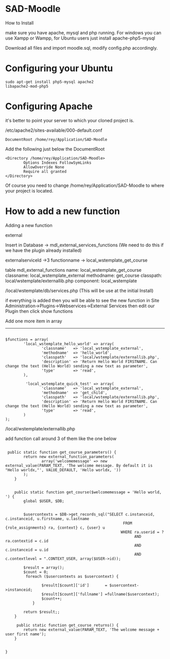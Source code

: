 SAD-Moodle
==========


How to Install

make sure you have apache, mysql and php running. For windows you can use Xampp or Wampp, for Ubuntu users just install apache-php5-mysql 

Download all files and import moodle.sql, modify config.php accordingly.



Configuring your Ubuntu
=========================

<code>sudo apt-get install php5-mysql apache2 libapache2-mod-php5</code>






Configuring Apache
====================

it's better to point your server to which your cloned project is.


/etc/apache2/sites-available/000-default.conf
<pre><code>DocumentRoot /home/rey/Application/SAD-Moodle</code></pre>
Add the following just below the DocumentRoot

<pre><code>&lt;Directory /home/rey/Application/SAD-Moodle&gt;
        Options Indexes FollowSymLinks
        AllowOverride None
        Require all granted
&lt;/Directory&gt;</code></pre>

Of course you need to change /home/rey/Application/SAD-Moodle to where your project is located.

  
  
How to add a new function
=========================
Adding a new function

external


Insert in Database -> mdl_external_services_functions  (We need to do this if we have the plugin already installed)

externalserviceId ->3
functionname -> local_wstemplate_get_course
 
  
table mdl_external_functions
name:        local_wstemplate_get_course
classname:   local_wstemplate_external
methodname:  get_course
classpath:   local/wstemplate/externallib.php
component:   local_wstemplate

/local/wstemplate/db/services.php  (This will be use at the initial Install)


if everything is added then you will be able to see the new function in Site Administration->Plugins->Webservices->External Services then edit our Plugin then click show functions

Add one more item in array

-------
<pre><code>
$functions = array(
        'local_wstemplate_hello_world' => array(
                'classname'   => 'local_wstemplate_external',
                'methodname'  => 'hello_world',
                'classpath'   => 'local/wstemplate/externallib.php',
                'description' => 'Return Hello World FIRSTNAME. Can change the text (Hello World) sending a new text as parameter',
                'type'        => 'read',
        ),
		
		 'local_wstemplate_quick_test' => array(
                'classname'   => 'local_wstemplate_external',
                'methodname'  => 'get_child',
                'classpath'   => 'local/wstemplate/externallib.php',
                'description' => 'Return Hello World FIRSTNAME. Can change the text (Hello World) sending a new text as parameter',
                'type'        => 'read',
        )
);
</code></pre>

/local/wstemplate/externallib.php


add function call around 3 of them  like the one below

<pre><code>
 public static function get_course_parameters() {
        return new external_function_parameters(
                array('welcomemessage' => new external_value(PARAM_TEXT, 'The welcome message. By default it is "Hello worldx,"', VALUE_DEFAULT, 'Hello worldx, '))
        );
    }
		
	
	public static function get_course($welcomemessage = 'Hello world, ') {
        global $USER, $DB;
 

		$usercontexts = $DB->get_records_sql("SELECT c.instanceid, c.instanceid, u.firstname, u.lastname
                                                    FROM {role_assignments} ra, {context} c, {user} u
                                                   WHERE ra.userid = ?
                                                         AND ra.contextid = c.id
                                                         AND c.instanceid = u.id
                                                         AND c.contextlevel = ".CONTEXT_USER, array($USER->id));		
			
		$result = array();
		$count = 0;
		 foreach ($usercontexts as $usercontext) {
		        
				$result[$count]['id']       = $usercontext->instanceid;
			    $result[$count]['fullname'] =fullname($usercontext);               
				$count++;
            }
			
        return $result;;
    }
	
	 public static function get_course_returns() {
        return new external_value(PARAM_TEXT, 'The welcome message + user first name');
    }
 

}
</code></pre>
